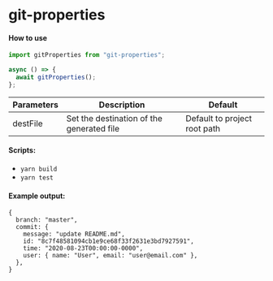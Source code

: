 # git-properties

#### How to use

```js
import gitProperties from "git-properties";

async () => {
  await gitProperties();
};
```

| Parameters | Description                               | Default                      |
| ---------- | ----------------------------------------- | ---------------------------- |
| destFile   | Set the destination of the generated file | Default to project root path |

#### Scripts:

- `yarn build`
- `yarn test`

#### Example output:

```json5
{
  branch: "master",
  commit: {
    message: "update README.md",
    id: "8c7f48581094cb1e9ce68f33f2631e3bd7927591",
    time: "2020-08-23T00:00:00-0000",
    user: { name: "User", email: "user@email.com" },
  },
}
```
